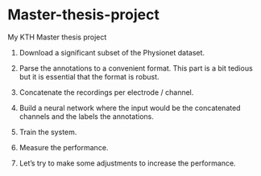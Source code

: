 # Master-thesis-project
My KTH Master thesis project
1. Download a significant subset of the Physionet dataset.

2. Parse the annotations to a convenient format. This part is a bit tedious but it is essential that the format is robust.

3. Concatenate the recordings per electrode / channel.

4. Build a neural network where the input would be the concatenated channels and the labels the annotations.

5. Train the system.

6. Measure the performance.

7. Let’s try to make some adjustments to increase the performance.
